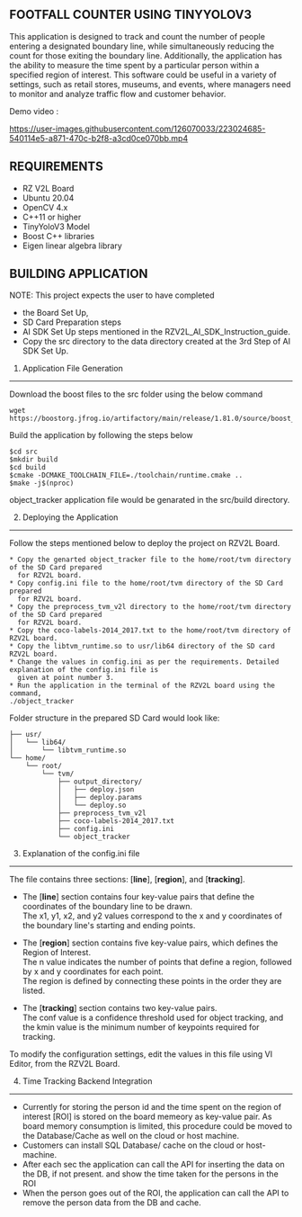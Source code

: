 FOOTFALL COUNTER USING TINYYOLOV3
---------------------------------

This application is designed to track and count the number of people entering a designated boundary line,
while simultaneously reducing the count for those exiting the boundary line. Additionally, the application 
has the ability to measure the time spent by a particular person within a specified region of interest. 
This software could be useful in a variety of settings, such as retail stores, museums, and events,
where managers need to monitor and analyze traffic flow and customer behavior.

Demo video : 



https://user-images.githubusercontent.com/126070033/223024685-540114e5-a871-470c-b2f8-a3cd0ce070bb.mp4



REQUIREMENTS
------------

- RZ V2L Board
- Ubuntu 20.04
- OpenCV 4.x
- C++11 or higher
- TinyYoloV3 Model
- Boost C++ libraries
- Eigen linear algebra library


BUILDING APPLICATION
--------------------

NOTE: This project expects the user to have completed 
- the Board Set Up, 
- SD Card Preparation steps 
- AI SDK Set Up steps mentioned in the RZV2L_AI_SDK_Instruction_guide.
- Copy the src directory to the data directory created at the 3rd Step of AI SDK Set Up.

1. Application File Generation
******************************

Download the boost files to the src folder using the below command

``` 
wget https://boostorg.jfrog.io/artifactory/main/release/1.81.0/source/boost_1_81_0.tar.bz2
```
Build the application by following the steps below
```
$cd src
$mkdir build
$cd build
$cmake -DCMAKE_TOOLCHAIN_FILE=./toolchain/runtime.cmake ..
$make -j$(nproc)
```
object_tracker application file would be genarated in the src/build directory.


2. Deploying the Application
****************************

Follow the steps mentioned below to deploy the project on RZV2L Board.

    * Copy the genarted object_tracker file to the home/root/tvm directory of the SD Card prepared
      for RZV2L board.
    * Copy config.ini file to the home/root/tvm directory of the SD Card prepared
      for RZV2L board.
    * Copy the preprocess_tvm_v2l directory to the home/root/tvm directory of the SD Card prepared
      for RZV2L board.
    * Copy the coco-labels-2014_2017.txt to the home/root/tvm directory of RZV2L board.
    * Copy the libtvm_runtime.so to usr/lib64 directory of the SD card RZV2L board.
    * Change the values in config.ini as per the requirements. Detailed explanation of the config.ini file is 
      given at point number 3.
    * Run the application in the terminal of the RZV2L board using the command,
	./object_tracker

Folder structure in the prepared SD Card would look like:
```
├── usr/
│   └── lib64/
│       └── libtvm_runtime.so
└── home/
    └── root/
        └── tvm/
            ├── output_directory/
            │   ├── deploy.json
            │   ├── deploy.params
            │   └── deploy.so
            ├── preprocess_tvm_v2l
            ├── coco-labels-2014_2017.txt
            ├── config.ini
            └── object_tracker

```

3. Explanation of the config.ini file
**************************************

The file contains three sections: [**line**], [**region**], and [**tracking**].


- The [**line**] section contains four key-value pairs that define the coordinates of the boundary line to be drawn.\
The x1, y1, x2, and y2 values correspond to the x and y coordinates of the boundary line's
starting and ending points.

- The [**region**] section contains five key-value pairs, which defines the Region of Interest.\
The n value indicates the number of points that define a region, followed by x and y coordinates
for each point.\
The region is defined by connecting these points in the order they are listed.

- The [**tracking**] section contains two key-value pairs.\
The conf value is a confidence threshold used for object tracking, and the kmin value is the minimum number 
of keypoints required for tracking.

To modify the configuration settings, edit the values in this file using VI Editor, from the RZV2L Board.

4. Time Tracking Backend Integration
*************************************

- Currently for storing the person id and the time spent on the region of interest [ROI] is stored on the board memeory as key-value pair. As board memory consumption is limited, this procedure could be moved to the Database/Cache as well on the cloud or host machine.
- Customers can install SQL Database/ cache on the cloud or host-machine. 
- After each sec the application can call the API for inserting the data on the DB, if not present. and show the time taken for the persons in the ROI
- When the person goes out of the ROI, the application can call the API to remove the person data from the DB and cache.
